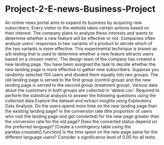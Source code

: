 # Project-2-E-news-Business-Project
An online news portal aims to expand its business by acquiring new subscribers. Every visitor to the website takes certain actions based on their interest. The company plans to analyze these interests and wants to determine whether a new feature will be effective or not. Companies often analyze users' responses to two variants of a product to decide which of the two variants is more effective. This experimental technique is known as a/b testing that is used to determine whether a new feature attracts users based on a chosen metric.
The design team of the company has created a new landing page. You have been assigned the task to decide whether the new landing page is more effective to gather new subscribers. Suppose you randomly selected 100 users and divided them equally into two groups. The old landing page is served to the first group (control group) and the new landing page is served to the second group (treatment group). Various data about the customers in both groups are collected in 'abtest.csv'. 
Required to perform the statistical analysis to answer the following questions using the collected data
Explore the dataset and extract insights using Exploratory Data Analysis.
Do the users spend more time on the new landing page than the existing landing page?
Is the conversion rate (the proportion of users who visit the landing page and get converted) for the new page greater than the conversion rate for the old page?
Does the converted status depend on the preferred language? [Create a contingency table using the pandas.crosstab() function]
Is the time spent on the new page same for the different language users?
Consider a significance level of 0.05 for all tests.

